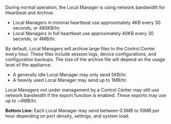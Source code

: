 During normal operation, the Local Manager is using network bandwidth for Heartbeat and Archive.

* Local Managers in minimal heartbeat use approximately 4KB every 30 seconds, or 480KB/hr.
* Local Managers in full heartbeat use approximately 40KB every 30 seconds, or 4MB/hr.

By default, Local Managers will archive large files to the Control Center every hour. These files include session logs, device configurations, and configuration backups. The size of the archive file will depend on the usage level of the appliance.

* A generally idle Local Manager may only send 5KB/hr.
* A heavily used Local Manager may send up to 1MB/hr.

Local Managers not under management by a Control Center may still use network bandwidth if the export function is enabled. These exports may use up to ~4MB/hr.

**Bottom Line:** Each Local Manager may send between 0.5MB to 10MB per hour depending on port density, settings, and system load.